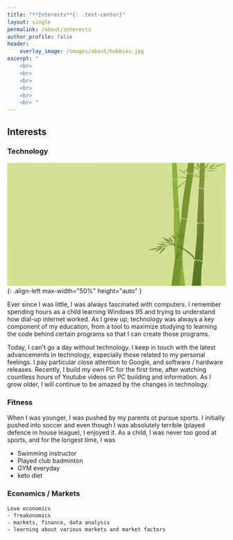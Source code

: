 ```yaml
---
title: "**Interests**{: .text-center}"
layout: single
permalink: /about/interests
author_profile: false
header:
    overlay_image: /images/about/hobbies.jpg
excerpt: "
    <br>
    <br>
    <br>
    <br>
    <br>
    <br> "
---
```


## Interests 

### Technology 
![image-left](/images/bamboo.jpg){: .align-left max-width="50%" height="auto" }
    
Ever since I was little, I was always fascinated with computers. I remember spending hours as a child learning Windows 95 and trying to understand how dial-up internet worked. As I grew up, technology was always a key component of my education, from a tool to maximize studying to learning the code behind certain programs so that I can create those programs. 
    
Today, I can't go a day without technology. I keep in touch with the latest advancements in technology, especially those related to my personal feelings. I pay particular close attention to Google, and software / hardware releases. Recently, I build my own PC for the first time, after watching countless hours of Youtube videos on PC building and information. As I grow older, I will continue to be amazed by the changes in technology. 


### Fitness 

When I was younger, I was pushed by my parents ot pursue sports. I initially pushed into soccer and even though I was absolutely terrible (played defence in house league), I enjoyed it. As a child, I was never too good at sports, and for the longest time, I was 

  - Swimming instructor 
  - Played club badminton 
  - GYM everyday 
  - keto diet 
    
### Economics / Markets
    Love economics 
    - freakonomics 
    - markets, finance, data analysis 
    - learning about various markets and market factors 